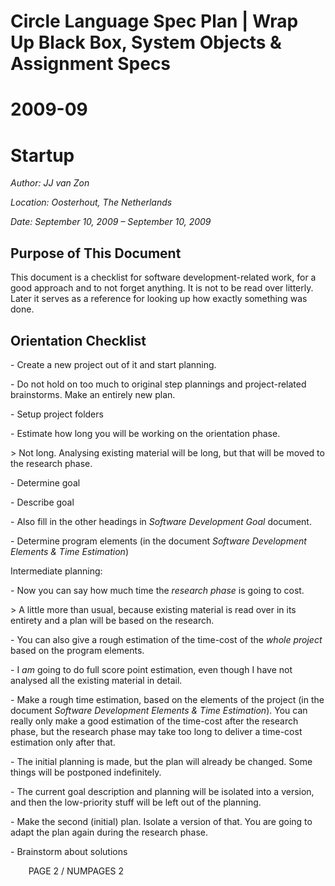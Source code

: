 ﻿Circle Language Spec Plan | Wrap Up Black Box, System Objects & Assignment Specs
================================================================================

2009-09
=======

Startup
=======


*Author: JJ van Zon*

*Location: Oosterhout, The Netherlands*

*Date: September 10, 2009 – September 10, 2009*

## **Purpose of This Document**
This document is a checklist for software development-related work, for a good approach and to not forget anything. It is not to be read over litterly. Later it serves as a reference for looking up how exactly something was done.
## **Orientation Checklist**
\- Create a new project out of it and start planning.

\- Do not hold on too much to original step plannings and project-related brainstorms. Make an entirely new plan.

\- Setup project folders

\- Estimate how long you will be working on the orientation phase.

\> Not long. Analysing existing material will be long, but that will be moved to the research phase.

\- Determine goal 

\- Describe goal

\- Also fill in the other headings in *Software Development Goal* document.

\- Determine program elements (in the document *Software Development Elements & Time Estimation*)

Intermediate planning:

\- Now you can say how much time the *research phase* is going to cost.

\> A little more than usual, because existing material is read over in its entirety and a plan will be based on the research.

\- You can also give a rough estimation of the time-cost of the *whole project* based on the program elements.

\- I *am* going to do full score point estimation, even though I have not analysed all the existing material in detail.

\- Make a rough time estimation, based on the elements of the project (in the document *Software Development Elements & Time Estimation*).
You can really only make a good estimation of the time-cost after the research phase, but the research phase may take too long to deliver a time-cost estimation only after that.

\- The initial planning is made, but the plan will already be changed. Some things will be postponed indefinitely.

\- The current goal description and planning will be isolated into a version, and then the low-priority stuff will be left out of the planning.

\- Make the second (initial) plan. Isolate a version of that. You are going to adapt the plan again during the research phase.

\- Brainstorm about solutions

`	 `PAGE 2 /  NUMPAGES 2
